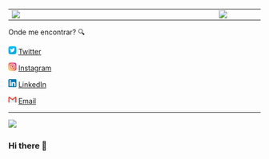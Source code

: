<center>
<table>
    <tr>
        <td><img width="400px" align="left" src="https://github-readme-stats.vercel.app/api/top-langs/?username=lkrsousa&hide=html&layout=compact&theme=buefy" /></td>
        <td><img width="495px" align="left" src="https://github-readme-stats.vercel.app/api?username=lkrsousa&theme=buefy"/></td>
    </tr>   
</table>
</center>

Onde me encontrar? :mag:  

<a href="https://twitter.com/luuh_krs"><img src="https://github.com/lkrsousa/lkrsousa/blob/main/images/twitter.png" width="16"></img></a> [Twitter](https://twitter.com/luuh_krs)   

<a href="https://www.instagram.com/luuh_krs"><img src="https://github.com/lkrsousa/lkrsousa/blob/main/images/instagram.png" width="16"></img></a> [Instagram](https://www.instagram.com/luuh_krs)  

<a href="https://https://www.linkedin.com/in/luana-sousa-38b00287"><img src="https://github.com/lkrsousa/lkrsousa/blob/main/images/linkedin.png" width="16"></img></a> [LinkedIn](https://www.linkedin.com/in/luana-sousa-38b00287/)  

<a href="mailto:lkrsousa@gmail.com"><img src="https://github.com/lkrsousa/lkrsousa/blob/main/images/gmail.png" width="16"></img></a> [Email](mailto:lkrsousa@gmail.com)  

---  

![](https://komarev.com/ghpvc/?username=lkrsousa&color=blue&style=flat)




### Hi there 👋

<!--
**lkrsousa/lkrsousa** is a ✨ _special_ ✨ repository because its `README.md` (this file) appears on your GitHub profile.

Here are some ideas to get you started:

- 🔭 I’m currently working on ...
- 🌱 I’m currently learning ...
- 👯 I’m looking to collaborate on ...
- 🤔 I’m looking for help with ...
- 💬 Ask me about ...
- 📫 How to reach me: ...
- 😄 Pronouns: ...
- ⚡ Fun fact: ...
-->
